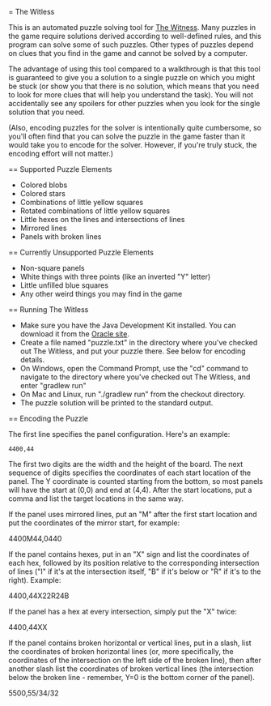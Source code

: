 = The Witless

This is an automated puzzle solving tool for [The Witness](http://the-witness.net/).
Many puzzles in the game require solutions derived according to well-defined rules, and this program can solve some of such puzzles.
Other types of puzzles depend on clues that you find in the game and cannot be solved by a computer.

The advantage of using this tool compared to a walkthrough is that this tool is guaranteed to give you a solution to a single puzzle on which
you might be stuck (or show you that there is no solution, which means that you need to look for more clues that will help you understand the
task). You will not accidentally see any spoilers for other puzzles when you look for the single solution that you need.

(Also, encoding puzzles for the solver is intentionally quite cumbersome, so you'll often find that you can solve the puzzle in the game
faster than it would take you to encode for the solver. However, if you're truly stuck, the encoding effort will not matter.)

== Supported Puzzle Elements

 * Colored blobs
 * Colored stars
 * Combinations of little yellow squares
 * Rotated combinations of little yellow squares
 * Little hexes on the lines and intersections of lines
 * Mirrored lines
 * Panels with broken lines

== Currently Unsupported Puzzle Elements

 * Non-square panels
 * White things with three points (like an inverted "Y" letter)
 * Little unfilled blue squares
 * Any other weird things you may find in the game

== Running The Witless

 * Make sure you have the Java Development Kit installed. You can download it from the [Oracle site](http://www.oracle.com/technetwork/java/javase/downloads/index.html).
 * Create a file named "puzzle.txt" in the directory where you've checked out The Witless, and put your puzzle there. See below for encoding details.
 * On Windows, open the Command Prompt, use the "cd" command to navigate to the directory where you've checked out The Witless, and enter "gradlew run"
 * On Mac and Linux, run "./gradlew run" from the checkout directory.
 * The puzzle solution will be printed to the standard output.

== Encoding the Puzzle

The first line specifies the panel configuration. Here's an example:

    4400,44

The first two digits are the width and the height of the board.
The next sequence of digits specifies the coordinates of each start location of the panel.
The Y coordinate is counted starting from the bottom, so most panels will have the start at (0,0) and end at (4,4).
After the start locations, put a comma and list the target locations in the same way.

If the panel uses mirrored lines, put an "M" after the first start location and put the coordinates of the mirror start, for example:

   4400M44,0440

If the panel contains hexes, put in an "X" sign and list the coordinates of each hex, followed by its position relative to the
corresponding intersection of lines ("I" if it's at the intersection itself, "B" if it's below or "R" if it's to the right). Example:

   4400,44X22R24B

If the panel has a hex at every intersection, simply put the "X" twice:

   4400,44XX

If the panel contains broken horizontal or vertical lines, put in a slash, list the coordinates of broken horizontal lines
(or, more specifically, the coordinates of the intersection on the left side of the broken line), then after another slash
list the coordinates of broken vertical lines (the intersection below the broken line - remember, Y=0 is the bottom corner of the panel).

  5500,55/34/32


